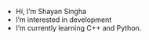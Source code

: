 -  Hi, I’m Shayan Singha
-  I’m interested in development
-  I’m currently learning C++ and Python.




<!---
ShaYn541/ShaYn541 is a ✨ special ✨ repository because its `README.md` (this file) appears on your GitHub profile.
You can click the Preview link to take a look at your changes.
--->
